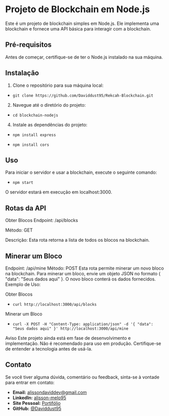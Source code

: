 # Projeto de Blockchain em Node.js

Este é um projeto de blockchain simples em Node.js. Ele implementa uma blockchain e fornece uma API básica para interagir com a blockchain.

## Pré-requisitos

Antes de começar, certifique-se de ter o Node.js instalado na sua máquina.

## Instalação

1. Clone o repositório para sua máquina local:

- ```shell
  git clone https://github.com/Daviddust95/Rekcah-Blockchain.git

2.  Navegue até o diretório do projeto:
- ```shell
  cd blockchain-nodejs

4.  Instale as dependências do projeto:
- ```shell
  npm install express
- ```shell
  npm install cors
## Uso
Para iniciar o servidor e usar a blockchain, execute o seguinte comando:
- ```shell
  npm start
O servidor estará em execução em localhost:3000.

## Rotas da API

Obter Blocos
Endpoint: /api/blocks

Método: GET

Descrição: Esta rota retorna a lista de todos os blocos na blockchain.

## Minerar um Bloco
Endpoint:
/api/mine
Método: POST
Esta rota permite minerar um novo bloco na blockchain. Para minerar um bloco, envie um objeto JSON no formato { "data": "Seus dados aqui" }. O novo bloco conterá os dados fornecidos.
Exemplo de Uso:

Obter Blocos
- ```shell
  curl http://localhost:3000/api/blocks
Minerar um Bloco
- ```shell
  curl -X POST -H "Content-Type: application/json" -d '{ "data": "Seus dados aqui" }' http://localhost:3000/api/mine

Aviso
Este projeto ainda está em fase de desenvolvimento e implementação. Não é recomendado para uso em produção. Certifique-se de entender a tecnologia antes de usá-la.
## Contato
Se você tiver alguma dúvida, comentário ou feedback, sinta-se à vontade para entrar em contato:

- **Email:** alissondaviddev@gmail.com
- **LinkedIn:** [alisson-melo95](https://www.linkedin.com/in/alisson-melo95/) 
- **Site Pessoal:** [Portifólio](https://alissondev.tech)
- **GitHub:** [@Daviddust95](https://github.com/Daviddust95)
